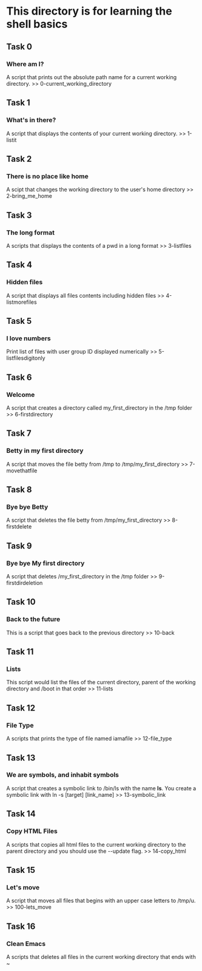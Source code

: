 # This directory is for learning the shell basics

## Task 0
### Where am I?
A script that prints out the absolute path name for a current working directory.  >> 0-current_working_directory

## Task 1
### What's in there?
A script that displays the contents of your current working directory. >> 1-listit

## Task 2
### There is no place like home
A scipt that changes the working directory to the user's home directory >> 2-bring_me_home

## Task 3
### The long format
A scripts that displays the contents of a pwd in a long format >> 3-listfiles

## Task 4
### Hidden files
A script that displays all files contents including hidden files >> 4-listmorefiles


## Task 5
### I love numbers
Print list of files with user group ID displayed numerically >> 5-listfilesdigitonly

## Task 6
### Welcome
A script that creates a directory called my_first_directory in the /tmp folder >> 6-firstdirectory

## Task 7
### Betty in my first directory
A script that moves the file betty from /tmp to /tmp/my_first_directory >> 7-movethatfile

## Task 8
### Bye bye Betty
A script that deletes the file betty from /tmp/my_first_directory >> 8-firstdelete

## Task 9
### Bye bye My first directory
A script that deletes /my_first_directory in the /tmp folder >> 9-firstdirdeletion

## Task 10
### Back to the future
This is a script that goes back to the previous directory >> 10-back

## Task 11
### Lists
This script would list the files of the current directory, parent of the working directory and /boot in that order >> 11-lists

## Task 12
### File Type
A scripts that prints the type of file named iamafile >> 12-file_type

## Task 13
### We are symbols, and inhabit symbols
A script that creates a symbolic link to /bin/ls with the name __ls__. You create a symbolic link with ln -s [target] [link_name] >> 13-symbolic_link

## Task 14
### Copy HTML Files
A scripts that copies all html files to the current working directory to the parent directory and you should use the --update flag. >> 14-copy_html

## Task 15
### Let's move
A script that moves all files that begins with an upper case letters to /tmp/u. >> 100-lets_move

## Task 16
### Clean Emacs
A scripts that deletes all files in the current working directory that ends with ~
